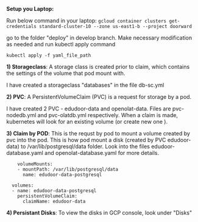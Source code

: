 **Setup you Laptop:**

Run below command in your laptop:
`gcloud container clusters get-credentials standard-cluster-10 --zone us-east1-b --project doorward`

go to the folder "deploy" in develop branch. Make necessary modification as needed and run kubectl apply command

`kubectl apply -f yaml_file_path`




**1) Storageclass**:  A storage class is created prior to claim, which contains the settings of the volume that pod mount with.

I have created a storageclass "databases" in the file db-sc.yml

**2) PVC**: A PersistentVolumeClaim (PVC) is a request for storage by a pod.

I have created 2 PVC - edudoor-data and openolat-data. Files are pvc-nodedb.yml and pvc-olatdb.yml respectively. When a claim is made, kubernetes will look for an existing volume (or create new one ).

**3) Claim by POD**: This is the requst by pod to mount a volume created by pvc into the pod. This is how pod mount a disk (created by PVC edudoor-data) to /var/lib/postgresql/data folder. Look into the files edudoor-database.yaml and openolat-database.yaml for more details.

        volumeMounts:
        - mountPath: /var/lib/postgresql/data
          name: edudoor-data-postgresql

      volumes:
      - name: edudoor-data-postgresql
        persistentVolumeClaim:
          claimName: edudoor-data


**4) Persistant Disks**: To view the disks in GCP console, look under "Disks"

